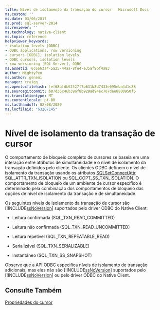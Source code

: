```yaml
---
title: Nível de isolamento da transação do cursor | Microsoft Docs
ms.custom: ''
ms.date: 03/06/2017
ms.prod: sql-server-2014
ms.reviewer: ''
ms.technology: native-client
ms.topic: reference
helpviewer_keywords:
- isolation levels [ODBC]
- ODBC applications, row versioning
- cursors [ODBC], isolation levels
- ODBC cursors, isolation levels
- row versioning [SQL Server], ODBC
ms.assetid: 0c6663a4-5a25-44aa-8fe4-e35af9bf4a83
author: MightyPen
ms.author: genemi
manager: craigg
ms.openlocfilehash: fef68bfdb62527f7b631b8d7433e095eba4d1c88
ms.sourcegitcommit: b87d36c46b39af8b929ad94ec707dee8800950f5
ms.translationtype: MT
ms.contentlocale: pt-BR
ms.lasthandoff: 02/08/2020
ms.locfileid: "63207145"
---
```

# <a name="cursor-transaction-isolation-level"></a>Nível de isolamento da transação de cursor
  O comportamento de bloqueio completo de cursores se baseia em uma interação entre atributos de simultaneidade e o nível de isolamento da transação definidos pelo cliente. Os clientes ODBC definem o nível de isolamento da transação usando os atributos [SQLSetConnectAttr](../../native-client-odbc-api/sqlsetconnectattr.md) SQL_ATTR_TXN_ISOLATION ou SQL_COPT_SS_TXN_ISOLATION. O comportamento de bloqueio de um ambiente de cursor específico é determinado pela combinação dos comportamentos de bloqueio das opções de nível de isolamento da transação e de simultaneidade.  
  
 Os seguintes níveis de isolamento da transação de cursor são [!INCLUDE[ssNoVersion](../../../includes/ssnoversion-md.md)] suportados pelo driver ODBC do Native Client:  
  
-   Leitura confirmada (SQL_TXN_READ_COMMITTED)  
  
-   Leitura não confirmada (SQL_TXN_READ_UNCOMMITTED)  
  
-   Leitura repetível (SQL_TXN_REPEATABLE_READ)  
  
-   Serializável (SQL_TXN_SERIALIZABLE)  
  
-   Instantâneo (SQL_TXN_SS_SNAPSHOT)  
  
 Observe que a API ODBC especifica níveis de isolamento de transação adicionais, mas eles não são [!INCLUDE[ssNoVersion](../../../includes/ssnoversion-md.md)] suportados pelo [!INCLUDE[ssNoVersion](../../../includes/ssnoversion-md.md)] ou pelo driver ODBC do Native Client.  
  
## <a name="see-also"></a>Consulte Também  
 [Propriedades do cursor](cursor-properties.md)  
  
  
